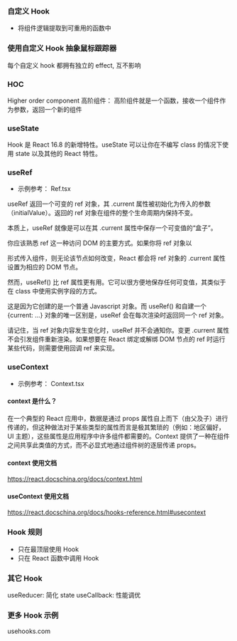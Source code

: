### 自定义 Hook

- 将组件逻辑提取到可重用的函数中

### 使用自定义 Hook 抽象鼠标跟踪器

每个自定义 hook 都拥有独立的 effect, 互不影响

### HOC

Higher order component
高阶组件： 高阶组件就是一个函数，接收一个组件作为参数，返回一个新的组件

### useState

Hook 是 React 16.8 的新增特性。useState 可以让你在不编写 class 的情况下使用 state 以及其他的 React 特性。
### useRef

 - 示例参考： Ref.tsx

useRef 返回一个可变的 ref 对象，其 .current 属性被初始化为传入的参数（initialValue）。返回的 ref 对象在组件的整个生命周期内保持不变。

本质上，useRef 就像是可以在其 .current 属性中保存一个可变值的“盒子”。

你应该熟悉 ref 这一种访问 DOM 的主要方式。如果你将 ref 对象以 <div ref={myRef} /> 形式传入组件，则无论该节点如何改变，React 都会将 ref 对象的 .current 属性设置为相应的 DOM 节点。

然而，useRef() 比 ref 属性更有用。它可以很方便地保存任何可变值，其类似于在 class 中使用实例字段的方式。

这是因为它创建的是一个普通 Javascript 对象。而 useRef() 和自建一个 {current: ...} 对象的唯一区别是，useRef 会在每次渲染时返回同一个 ref 对象。

请记住，当 ref 对象内容发生变化时，useRef 并不会通知你。变更 .current 属性不会引发组件重新渲染。如果想要在 React 绑定或解绑 DOM 节点的 ref 时运行某些代码，则需要使用回调 ref 来实现。


### useContext

 - 示例参考： Context.tsx
#### context 是什么？

在一个典型的 React 应用中，数据是通过 props 属性自上而下（由父及子）进行传递的，但这种做法对于某些类型的属性而言是极其繁琐的（例如：地区偏好，UI 主题），这些属性是应用程序中许多组件都需要的。Context 提供了一种在组件之间共享此类值的方式，而不必显式地通过组件树的逐层传递 props。

#### context 使用文档

https://react.docschina.org/docs/context.html

#### useContext 使用文档

https://react.docschina.org/docs/hooks-reference.html#usecontext
### Hook 规则

- 只在最顶层使用 Hook
- 只在 React 函数中调用 Hook

### 其它 Hook

useReducer: 简化 state
useCallback: 性能调优

### 更多 Hook 示例
usehooks.com
